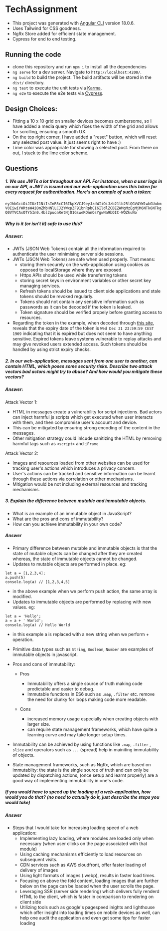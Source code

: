 # TechAssignment

 - This project was generated with [Angular CLI](https://github.com/angular/angular-cli) version 18.0.6.
 - Uses Tailwind for CSS goodness.
 - NgRx Store added for efficient state management.
 - Cypress for end to end testing.

## Running the code

 - clone this repository and run `npm i` to install all the dependencies
 - `ng serve` for a dev server. Navigate to `http://localhost:4200/`.
 - `ng build` to build the project. The build artifacts will be stored in the `dist/` directory.
 - `ng test` to execute the unit tests via [Karma](https://karma-runner.github.io).
 - `ng e2e` to execute the e2e tests via [Cypress](https://docs.cypress.io/guides/overview/why-cypress).

 ## Design Choices:

 - Fitting a 10 x 10 grid on smaller devices becomes cumbersome, so I have added a media query which fixes the width of the grid and allows for scrolling, ensuring a smooth UX.
 - On the top right corner, I have added a "reset" button, which will reset any selected post value. It just seems right to have :)
 - Lime color was appropriate for showing a selected post. From there on out, I stuck to the lime color scheme. 


## Questions

##### 1. We use JWTs a lot throughout our API. For instance, when a user logs in on our API, a JWT is issued and our web-application uses this token for every request for authentication. Here's an example of such a token:
`eyJhbGciOiJIUzI1NiIsInR5cCI6IkpXVCJ9eyJzdWIiOiJzb21lb25lQGV4YW1wbGUubmV0IiwiYWRtaW4iOmZhbHNlLCJ2YWxpZF91bnRpbCI6IldlZCBEZWMgMzEgMjM6NTk6NTkgQ0VTVCAxOTY5In0.4bl2puoaRetNjO1GsweKOnnQsYgwNa9bQIC-WQZkuNo`
##### Why is it (or isn't it) safe to use this?

##### Answer:

 - JWTs (JSON Web Tokens) contain all the information required to authenticate the user minimising server side sessions.
 - JWTs (JSON Web Tokens) are safe when used properly. That means:
    - storing them securely on the web-application using cookies as opposed to localStorage where they are  exposed. 
    - Https APIs should be used while transferring tokens
    - storing secret keys in environment variables or other secret key managing services.
    - Refresh tokens should be issued to client side applications and stale tokens should be revoked regularly.
    - Tokens should not contain any sensitive information such as passwords as it can be decoded if the token is leaked.
    - Token signature should be verified propely before granting access to resources.
 - Regarding the token in the example, when decoded through [this site](https://jwt.io), reveals that the expiry date of the token is `Wed Dec 31 23:59:59 CEST 1969` indicating that it is expired but does not seem to have anything sensitive. Expired tokens leave systems vulnerable to replay attacks and may give revoked users extended access. Such tokens should be handled by using strict expiry checks.




 ##### 2. In our web-application, messages sent from one user to another, can contain HTML, which poses some security risks. Describe two attack vectors bad actors might try to abuse? And how would you mitigate these vectors?

 ##### Answer:
 Attack Vector 1:
 - HTML in messages create a vulnerability for script injections. Bad actors can inject harmful js scripts which get executed when user interacts with them, and then compromise user's account and device. 
 - This can be mitigated by ensuring strong encoding of the content in the messages.
 - Other mitigation strategy could inlcude sanitizing the HTML by removing harmful tags such as `<script>` and `iFrame`

 Attack Vector 2:
 - Images and resources loaded from other websites can be used for tracking user's actions which introduces a privacy concern.
 - User's actions can be tracked and sensitive information can be learnt through these actions via correlation or other mechanisms.
 - Mitigation would be not including external resources and tracking mechanisms.




##### 3. Explain the difference between mutable and immutable objects.
   - What is an example of an immutable object in JavaScript?
   - What are the pros and cons of immutability?
   - How can you achieve immutability in your own code?

##### Answer
 - Primary difference between mutable and immutable objects is that the state of mutable objects can be changed after they are created whereas, the state of immutable objects cannot be changed.
 - Updates to mutable objects are performed in place. eg:
 ```
 let a = [1,2,3,4];
 a.push(5)
 console.log(a) // [1,2,3,4,5]
 ```
 - in the above example when we perform push action, the same array is modified.
 - Updates to immutable objects are performed by replacing with new values. eg:

 ```
 let a = 'Hello';
 a = a + ' World';
 console.log(a) // Hello World
 ```
 - in this example a is replaced with a new string when we perform + operation.


- Primitive data types such as `String`, `Boolean`, `Number` are examples of immutable objects in javascript.


- Pros and cons of immutability:
   - Pros
      - Immutability offers a single source of truth making code predictable and easier to debug.
      - Immutable functions in ES6 such as `.map`, `.filter` etc. remove the need for clunky for loops making code more readable.

   - Cons
      - increased memory usage especially when creating objects with larger size.
      - can require state management frameworks, which have quite a learning curve and may take longer setup times.


- Immutability can be achieved by using functions like `.map`, `.filter` , `slice` and operators such as `...` (spread) help in mainiting immutability of objects.
- State management frameworks, such as NgRx, which are based on immutabilty: the state is the single source of truth and can only be updated by dispatching actions, (once setup and learnt properly) are a good way of implementing immutability in one's code.


##### If you would have to speed up the loading of a web-application, how would you do that? (no need to actually do it, just describe the steps you would take)

##### Answer
- Steps that I would take for increasing loading speed of a web application:
   - Implementing lazy loading, where modules are loaded only when necessary (when user clicks on the page associated with that module)
   - Using caching mechanisms efficiently to load resources on subsequent visits.
   - CDN services such as AWS cloudfront, offer faster loading of delivery of images
   - Using light formats of images (.webp), results in faster load times.
   - Focusing on above the fold content, loading images that are further below on the page can be loaded when the user scrolls the page.
   - Leveraging SSR (server side rendering) which delivers fully renderd HTML to the client, which is faster in comparison to rendering on client side
   - Utilizing tools such as google's pagespeed inights and lighthouse which offer insight into loading times on mobile devices as well, can help one audit the application and even get some tips for faster loading